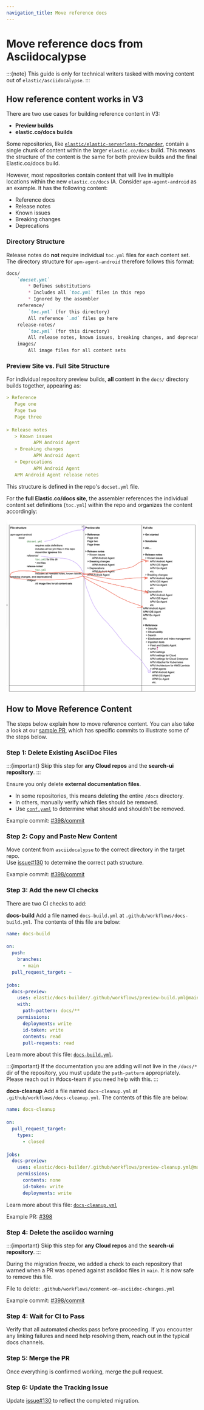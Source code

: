 ```yaml
---
navigation_title: Move reference docs
---
```


# Move reference docs from Asciidocalypse

:::{note}
This guide is only for technical writers tasked with moving content out of `elastic/asciidocalypse`.
:::

## How reference content works in V3

There are two use cases for building reference content in V3:
- **Preview builds**
- **elastic.co/docs builds**

Some repositories, like [`elastic/elastic-serverless-forwarder`](https://github.com/elastic/elastic-serverless-forwarder), contain a single chunk of content within the larger `elastic.co/docs` build. This means the structure of the content is the same for both preview builds and the final Elastic.co/docs build.

However, most repositories contain content that will live in multiple locations within the new `elastic.co/docs` IA. Consider `apm-agent-android` as an example. It has the following content:
- Reference docs
- Release notes
- Known issues
- Breaking changes
- Deprecations

### Directory Structure

Release notes do **not** require individual `toc.yml` files for each content set. The directory structure for `apm-agent-android` therefore follows this format:

```md
docs/
    `docset.yml`
        * Defines substitutions
        * Includes all `toc.yml` files in this repo
        * Ignored by the assembler
    reference/
        `toc.yml` (for this directory)
        All reference `.md` files go here
    release-notes/
        `toc.yml` (for this directory)
        All release notes, known issues, breaking changes, and deprecations files go here
    images/
        All image files for all content sets
```

### Preview Site vs. Full Site Structure

For individual repository preview builds, **all** content in the `docs/` directory builds together, appearing as:

```md
> Reference
   Page one
   Page two
   Page three

> Release notes
   > Known issues
          APM Android Agent
   > Breaking changes
          APM Android Agent
   > Deprecations
          APM Android Agent
   APM Android Agent release notes
```

This structure is defined in the repo's `docset.yml` file.

For the **full Elastic.co/docs site**, the assembler references the individual content set definitions (`toc.yml`) within the repo and organizes the content accordingly:

![Diagram of how everything maps together](../../images/great-drawing-of-new-structure.png)

## How to Move Reference Content

The steps below explain how to move reference content. You can also take a look at our [sample PR](https://github.com/elastic/apm-agent-android/pull/398), which has specific commits to illustrate some of the steps below.

### Step 1: Delete Existing AsciiDoc Files

:::{important}
Skip this step for **any Cloud repos** and the **search-ui repository**.
:::

Ensure you only delete **external documentation files**.  
- In some repositories, this means deleting the entire `/docs` directory.  
- In others, manually verify which files should be removed.  
- Use [`conf.yaml`](https://github.com/elastic/docs/blob/master/conf.yaml) to determine what should and shouldn't be removed.

Example commit: [#398/commit](https://github.com/elastic/apm-agent-android/pull/398/commits/749803ae9bccdb9f8abdf27a5c7434350716b6c0)

### Step 2: Copy and Paste New Content

Move content from `asciidocalypse` to the correct directory in the target repo.  
Use [issue#130](https://github.com/elastic/docs-eng-team/issues/130) to determine the correct path structure.

Example commit: [#398/commit](https://github.com/elastic/apm-agent-android/pull/398/commits/3f966b0e1fa2f008da23d02f2c9e91a60c1bdf8d)

### Step 3: Add the new CI checks

There are two CI checks to add:

**docs-build**
Add a file named `docs-build.yml` at `.github/workflows/docs-build.yml`. The contents of this file are below:

```yml
name: docs-build

on:
  push:
    branches:
      - main
  pull_request_target: ~

jobs:
  docs-preview:
    uses: elastic/docs-builder/.github/workflows/preview-build.yml@main
    with:
      path-pattern: docs/**
    permissions:
      deployments: write
      id-token: write
      contents: read
      pull-requests: read
```

Learn more about this file: [`docs-build.yml`](./how-to-set-up-docs-previews.md#build).

:::{important}
If the documentation you are adding will not live in the `/docs/*` dir of the repository, you must update the `path-pattern` appropriately. Please reach out in #docs-team if you need help with this.
:::

**docs-cleanup**
Add a file named `docs-cleanup.yml` at `.github/workflows/docs-cleanup.yml`. The contents of this file are below:

```yml
name: docs-cleanup

on:
  pull_request_target:
    types:
      - closed

jobs:
  docs-preview:
    uses: elastic/docs-builder/.github/workflows/preview-cleanup.yml@main
    permissions:
      contents: none
      id-token: write
      deployments: write
```

Learn more about this file: [`docs-cleanup.yml`](./how-to-set-up-docs-previews.md#cleanup)

Example PR: [#398](https://github.com/elastic/apm-agent-android/pull/398)

### Step 4: Delete the asciidoc warning

:::{important}
Skip this step for **any Cloud repos** and the **search-ui repository**.
:::

During the migration freeze, we added a check to each repository that warned when a PR was opened against asciidoc files in `main`. It is now safe to remove this file.

File to delete: `.github/workflows/comment-on-asciidoc-changes.yml`

Example commit: [#398/commit](https://github.com/elastic/apm-agent-android/pull/398/commits/be422934e79c5ecadd7b76523d2e1676fc86f323)

### Step 4: Wait for CI to Pass

Verify that all automated checks pass before proceeding. If you encounter any linking failures and need help resolving them, reach out in the typical docs channels.

### Step 5: Merge the PR

Once everything is confirmed working, merge the pull request.

### Step 6: Update the Tracking Issue

Update [issue#130](https://github.com/elastic/docs-eng-team/issues/130) to reflect the completed migration.
